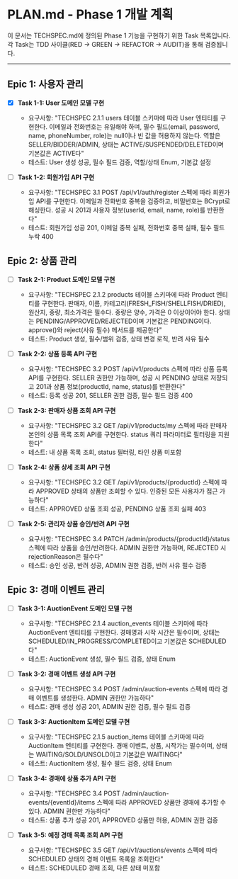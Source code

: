 # PLAN.md - Phase 1 개발 계획

이 문서는 TECHSPEC.md에 정의된 Phase 1 기능을 구현하기 위한 Task 목록입니다.
각 Task는 TDD 사이클(RED → GREEN → REFACTOR → AUDIT)을 통해 검증됩니다.

---

## Epic 1: 사용자 관리

- [x] **Task 1-1: User 도메인 모델 구현**
  - 요구사항: "TECHSPEC 2.1.1 users 테이블 스키마에 따라 User 엔티티를 구현한다. 이메일과 전화번호는 유일해야 하며, 필수 필드(email, password, name, phoneNumber, role)는 null이나 빈 값을 허용하지 않는다. 역할은 SELLER/BIDDER/ADMIN, 상태는 ACTIVE/SUSPENDED/DELETED이며 기본값은 ACTIVE다"
  - 테스트: User 생성 성공, 필수 필드 검증, 역할/상태 Enum, 기본값 설정

- [ ] **Task 1-2: 회원가입 API 구현**
  - 요구사항: "TECHSPEC 3.1 POST /api/v1/auth/register 스펙에 따라 회원가입 API를 구현한다. 이메일과 전화번호 중복을 검증하고, 비밀번호는 BCrypt로 해싱한다. 성공 시 201과 사용자 정보(userId, email, name, role)를 반환한다"
  - 테스트: 회원가입 성공 201, 이메일 중복 실패, 전화번호 중복 실패, 필수 필드 누락 400

## Epic 2: 상품 관리

- [ ] **Task 2-1: Product 도메인 모델 구현**
  - 요구사항: "TECHSPEC 2.1.2 products 테이블 스키마에 따라 Product 엔티티를 구현한다. 판매자, 이름, 카테고리(FRESH_FISH/SHELLFISH/DRIED), 원산지, 중량, 최소가격은 필수다. 중량은 양수, 가격은 0 이상이어야 한다. 상태는 PENDING/APPROVED/REJECTED이며 기본값은 PENDING이다. approve()와 reject(사유 필수) 메서드를 제공한다"
  - 테스트: Product 생성, 필수/범위 검증, 상태 변경 로직, 반려 사유 필수

- [ ] **Task 2-2: 상품 등록 API 구현**
  - 요구사항: "TECHSPEC 3.2 POST /api/v1/products 스펙에 따라 상품 등록 API를 구현한다. SELLER 권한만 가능하며, 성공 시 PENDING 상태로 저장되고 201과 상품 정보(productId, name, status)를 반환한다"
  - 테스트: 등록 성공 201, SELLER 권한 검증, 필수 필드 검증 400

- [ ] **Task 2-3: 판매자 상품 조회 API 구현**
  - 요구사항: "TECHSPEC 3.2 GET /api/v1/products/my 스펙에 따라 판매자 본인의 상품 목록 조회 API를 구현한다. status 쿼리 파라미터로 필터링을 지원한다"
  - 테스트: 내 상품 목록 조회, status 필터링, 타인 상품 미포함

- [ ] **Task 2-4: 상품 상세 조회 API 구현**
  - 요구사항: "TECHSPEC 3.2 GET /api/v1/products/{productId} 스펙에 따라 APPROVED 상태의 상품만 조회할 수 있다. 인증된 모든 사용자가 접근 가능하다"
  - 테스트: APPROVED 상품 조회 성공, PENDING 상품 조회 실패 403

- [ ] **Task 2-5: 관리자 상품 승인/반려 API 구현**
  - 요구사항: "TECHSPEC 3.4 PATCH /admin/products/{productId}/status 스펙에 따라 상품을 승인/반려한다. ADMIN 권한만 가능하며, REJECTED 시 rejectionReason은 필수다"
  - 테스트: 승인 성공, 반려 성공, ADMIN 권한 검증, 반려 사유 필수 검증

## Epic 3: 경매 이벤트 관리

- [ ] **Task 3-1: AuctionEvent 도메인 모델 구현**
  - 요구사항: "TECHSPEC 2.1.4 auction_events 테이블 스키마에 따라 AuctionEvent 엔티티를 구현한다. 경매명과 시작 시간은 필수이며, 상태는 SCHEDULED/IN_PROGRESS/COMPLETED이고 기본값은 SCHEDULED다"
  - 테스트: AuctionEvent 생성, 필수 필드 검증, 상태 Enum

- [ ] **Task 3-2: 경매 이벤트 생성 API 구현**
  - 요구사항: "TECHSPEC 3.4 POST /admin/auction-events 스펙에 따라 경매 이벤트를 생성한다. ADMIN 권한만 가능하다"
  - 테스트: 경매 생성 성공 201, ADMIN 권한 검증, 필수 필드 검증

- [ ] **Task 3-3: AuctionItem 도메인 모델 구현**
  - 요구사항: "TECHSPEC 2.1.5 auction_items 테이블 스키마에 따라 AuctionItem 엔티티를 구현한다. 경매 이벤트, 상품, 시작가는 필수이며, 상태는 WAITING/SOLD/UNSOLD이고 기본값은 WAITING다"
  - 테스트: AuctionItem 생성, 필수 필드 검증, 상태 Enum

- [ ] **Task 3-4: 경매에 상품 추가 API 구현**
  - 요구사항: "TECHSPEC 3.4 POST /admin/auction-events/{eventId}/items 스펙에 따라 APPROVED 상품만 경매에 추가할 수 있다. ADMIN 권한만 가능하다"
  - 테스트: 상품 추가 성공 201, APPROVED 상품만 허용, ADMIN 권한 검증

- [ ] **Task 3-5: 예정 경매 목록 조회 API 구현**
  - 요구사항: "TECHSPEC 3.5 GET /api/v1/auctions/events 스펙에 따라 SCHEDULED 상태의 경매 이벤트 목록을 조회한다"
  - 테스트: SCHEDULED 경매 조회, 다른 상태 미포함
